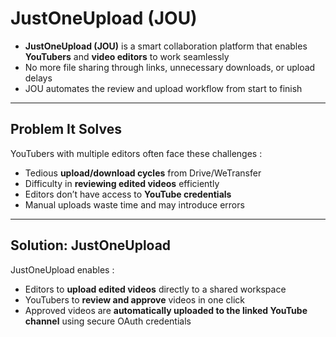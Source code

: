 # JustOneUpload (JOU)

- **JustOneUpload (JOU)** is a smart collaboration platform that enables **YouTubers** and **video editors** to work seamlessly
- No more file sharing through links, unnecessary downloads, or upload delays
- JOU automates the review and upload workflow from start to finish

---

## Problem It Solves

YouTubers with multiple editors often face these challenges :
- Tedious **upload/download cycles** from Drive/WeTransfer
- Difficulty in **reviewing edited videos** efficiently
- Editors don’t have access to **YouTube credentials**
- Manual uploads waste time and may introduce errors

---

## Solution: JustOneUpload

JustOneUpload enables :
- Editors to **upload edited videos** directly to a shared workspace
- YouTubers to **review and approve** videos in one click
- Approved videos are **automatically uploaded to the linked YouTube channel** using secure OAuth credentials
